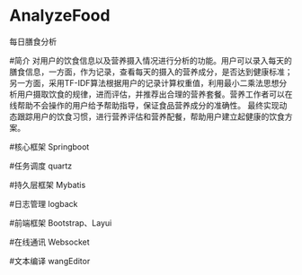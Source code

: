 # AnalyzeFood
每日膳食分析

#简介
对用户的饮食信息以及营养摄入情况进行分析的功能。用户可以录入每天的膳食信息，一方面，作为记录，查看每天的摄入的营养成分，是否达到健康标准；另一方面，采用TF-IDF算法根据用户的记录计算权重值，利用最小二乘法思想分析用户摄取饮食的规律，进而评估，并推荐出合理的营养套餐。营养工作者可以在线帮助不会操作的用户给予帮助指导，保证食品营养成分的准确性。
最终实现动态跟踪用户的饮食习惯，进行营养评估和营养配餐，帮助用户建立起健康的饮食方案。

#核心框架
Springboot

#任务调度
quartz

#持久层框架
Mybatis

#日志管理
logback

#前端框架
Bootstrap、Layui

#在线通讯
Websocket

#文本编译
wangEditor